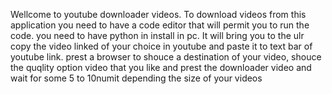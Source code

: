   Wellcome to youtube downloader videos. To download videos from this application you need to have a code editor that will permit
you to run the code. you need to have python in install in pc. It will bring you to the ulr copy the video linked of your 
choice in youtube and paste it to text bar of youtube link. prest a browser to shouce a destination of your video, shouce the quqlity
option video that you like and prest the downloader video and wait for some 5 to 10numit depending the size of your videos
  